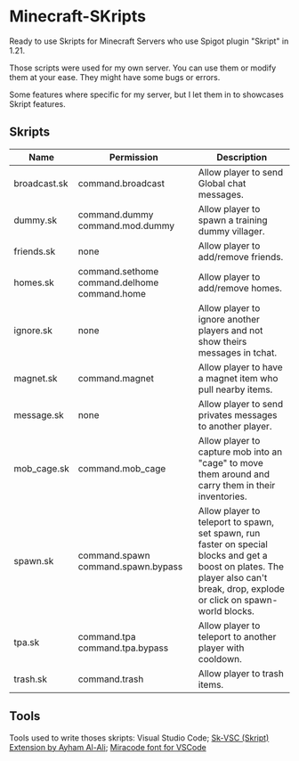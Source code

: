 # Minecraft-SKripts
Ready to use Skripts for Minecraft Servers who use Spigot plugin "Skript" in 1.21.

Those scripts were used for my own server. You can use them or modify them at your ease.
They might have some bugs or errors.

Some features where specific for my server, but I let them in to showcases Skript features.

## Skripts
| Name | Permission | Description |
| ------------------------- | ---------------- | ---------------- |
| broadcast.sk | command.broadcast | Allow player to send Global chat messages. |
| dummy.sk | command.dummy command.mod.dummy | Allow player to spawn a training dummy villager. |
| friends.sk | none | Allow player to add/remove friends. |
| homes.sk | command.sethome command.delhome command.home | Allow player to add/remove homes. |
| ignore.sk | none | Allow player to ignore another players and not show theirs messages in tchat. |
| magnet.sk | command.magnet | Allow player to have a magnet item who pull nearby items. |
| message.sk | none | Allow player to send privates messages to another player. |
| mob_cage.sk | command.mob_cage | Allow player to capture mob into an "cage" to move them around and carry them in their inventories. |
| spawn.sk | command.spawn command.spawn.bypass | Allow player to teleport to spawn, set spawn, run faster on special blocks and get a boost on plates. The player also can't break, drop, explode or click on spawn-world blocks. |
| tpa.sk | command.tpa command.tpa.bypass | Allow player to teleport to another player with cooldown. |
| trash.sk | command.trash | Allow player to trash items. |

## Tools

Tools used to write thoses skripts: Visual Studio Code; [Sk-VSC (Skript) Extension by Ayham Al-Ali](https://github.com/AyhamAl-Ali/Sk-VSC); [Miracode font for VSCode](https://github.com/IdreesInc/Miracode)
